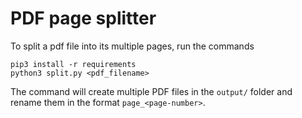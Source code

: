 # PDF page splitter
To split a pdf file into its multiple pages, run the commands
```
pip3 install -r requirements
python3 split.py <pdf_filename>
```

The command will create multiple PDF files in the `output/` folder and rename them in the format `page_<page-number>`.